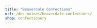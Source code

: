 ```yaml
---
title: "Beaverdale Confections"
url: /des-moines/beaverdale-confections/
shop: confectionery
---
```

